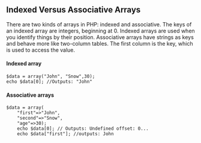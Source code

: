 ## Indexed Versus Associative Arrays

There are two kinds of arrays in PHP: indexed and associative. The keys of an indexed array are integers, beginning at 0. Indexed arrays are used when you identify things by their position. Associative arrays have strings as keys and behave more like two-column tables. The first column is the key, which is used to access the value.

#### Indexed array
```
$data = array("John", "Snow",30);
echo $data[0]; //Outputs: "John"
```

#### Associative arrays
```
$data = array(
    "first"=>"John",
    "second"=>"Snow",
    "age"=>30);
    echo $data[0]; // Outputs: Undefined offset: 0...
    echo $data["first"]; //outputs: John
```

